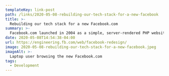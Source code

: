 ```yaml
---
templateKey: link-post
path: /links/2020-05-08-rebuilding-our-tech-stack-for-a-new-facebook
title: >-
  Rebuilding our tech stack for a new Facebook.com
summary: >-
  Facebook.com launched in 2004 as a simple, server-rendered PHP website. Over time, we’ve added layer upon layer of new technology to deliver more interactive features.
date: 2020-05-08T14:54:38-04:00
url: https://engineering.fb.com/web/facebook-redesign/
image: 2020-05-08-rebuilding-our-tech-stack-for-a-new-facebook.jpeg
imageAlt: >-
  Laptop user browsing the new Facebook.com
tags:
  - Development
---
```

